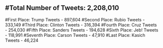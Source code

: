 #Total Number of Tweets: 2,208,010 
---
#First Place: Trump Tweets - 897,604
#Second Place: Rubio Tweets - 333,149
#Third Place: Clinton Tweets - 316,394
#Fourth Place: Cruz Tweets - 254,030
#Fifth Place: Sanders Tweets - 194,628
#Sixth Place: Jeb! Tweets - 118,991
#Seventh Place: Carson Tweets - 47,910
#Last Place: Kasich Tweets - 46,224
